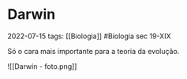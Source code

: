 # Darwin
2022-07-15
tags: [[Biologia]] #Biologia  sec 19-XIX

Só o cara mais importante para a teoria da evolução.

![[Darwin - foto.png]]
